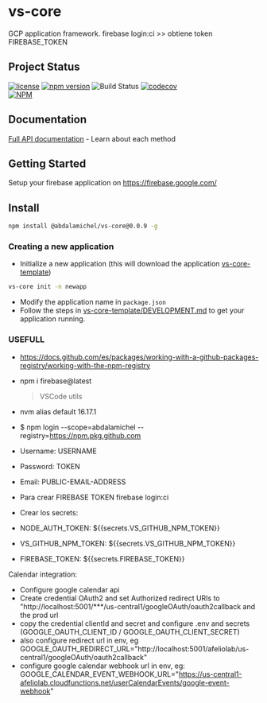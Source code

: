 # vs-core

GCP application framework.
firebase login:ci >> obtiene token FIREBASE_TOKEN

## Project Status

[![license](https://img.shields.io/npm/l/vs-core.svg)](https://github.com/abdalamichel/vs-core/blob/master/LICENSE)
[![npm version](https://badge.fury.io/js/vs-core.svg)](https://github.com/abdalamichel/VS-Core/packages/1099576)
![Build Status](https://github.com/abdalamichel/vs-core/actions/workflows/github-npm-publish-on-release-created.yml/badge.svg)
[![codecov](https://codecov.io/gh/abdalamichel/vs-core/branch/master/graph/badge.svg)](https://codecov.io/gh/abdalamichel/vs-core)<br/>
[![NPM](https://nodei.co/npm/vs-core.png?downloads=true&downloadRank=true&stars=true)](https://github.com/abdalamichel/VS-Core/packages/1099576)

## Documentation

[Full API documentation](docs/API.md) - Learn about each method

## Getting Started

Setup your firebase application on https://firebase.google.com/

## Install

```sh
npm install @abdalamichel/vs-core@0.0.9 -g
```

### Creating a new application

- Initialize a new application (this will download the application [vs-core-template](https://github.com/abdalamichel/vs-core-template/))

```sh
vs-core init -n newapp
```

- Modify the application name in `package.json`
- Follow the steps in [vs-core-template/DEVELOPMENT.md](https://github.com/abdalamichel/vs-core-template/blob/master/DEVELOPMENT.md) to get your application
  running.

### USEFULL

- https://docs.github.com/es/packages/working-with-a-github-packages-registry/working-with-the-npm-registry
- npm i firebase@latest
  > VSCode utils
- nvm alias default 16.17.1

- $ npm login --scope=abdalamichel --registry=https://npm.pkg.github.com

- Username: USERNAME
- Password: TOKEN
- Email: PUBLIC-EMAIL-ADDRESS

- Para crear FIREBASE TOKEN
  firebase login:ci

- Crear los secrets:
- NODE_AUTH_TOKEN: ${{secrets.VS_GITHUB_NPM_TOKEN}}
- VS_GITHUB_NPM_TOKEN: ${{secrets.VS_GITHUB_NPM_TOKEN}}
- FIREBASE_TOKEN: ${{secrets.FIREBASE_TOKEN}}

Calendar integration:

- Configure google calendar api
- Create credential OAuth2 and set Authorized redirect URIs to "http://localhost:5001/\*\*\*/us-central1/googleOAuth/oauth2callback and the prod url
- copy the credential clientId and secret and configure .env and secrets (GOOGLE_OAUTH_CLIENT_ID / GOOGLE_OAUTH_CLIENT_SECRET)
- also configure redirect url in env, eg GOOGLE_OAUTH_REDIRECT_URL="http://localhost:5001/afeliolab/us-central1/googleOAuth/oauth2callback"
- configure google calendar webhook url in env, eg: GOOGLE_CALENDAR_EVENT_WEBHOOK_URL="https://us-central1-afeliolab.cloudfunctions.net/userCalendarEvents/google-event-webhook"
